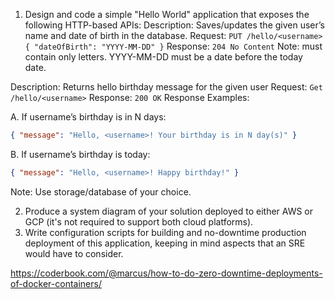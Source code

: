 1. Design and code a simple "Hello World" application that exposes the following HTTP-based APIs:
Description: Saves/updates the given user’s name and date of birth in the database.
Request: `PUT /hello/<username> { "dateOfBirth": "YYYY-MM-DD" }`
Response: `204 No Content`
Note:
<username> must contain only letters.
YYYY-MM-DD must be a date before the today date.

Description: Returns hello birthday message for the given user
Request: `Get /hello/<username>`
Response: `200 OK`
Response Examples:

A. If username’s birthday is in N days:
```json
{ "message": "Hello, <username>! Your birthday is in N day(s)" }
```

B. If username’s birthday is today:
```json
{ "message": "Hello, <username>! Happy birthday!" }
```
Note: Use storage/database of your choice.

2. Produce a system diagram of your solution deployed to either AWS or GCP (it's not
required to support both cloud platforms).
3. Write configuration scripts for building and no-downtime production deployment of
this application, keeping in mind aspects that an SRE would have to consider.


https://coderbook.com/@marcus/how-to-do-zero-downtime-deployments-of-docker-containers/
